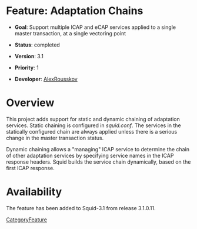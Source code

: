 # Feature: Adaptation Chains

  - **Goal**: Support multiple ICAP and eCAP services applied to a
    single master transaction, at a single vectoring point

  - **Status**: completed

  - **Version**: 3.1

  - **Priority**: 1

  - **Developer**:
    [AlexRousskov](/AlexRousskov#)

# Overview

This project adds support for static and dynamic chaining of adaptation
services. Static chaining is configured in *squid.conf*. The services in
the statically configured chain are always applied unless there is a
serious change in the master transaction status.

Dynamic chaining allows a "managing" ICAP service to determine the chain
of other adaptation services by specifying service names in the ICAP
response headers. Squid builds the service chain dynamically, based on
the first ICAP response.

# Availability

The feature has been added to Squid-3.1 from release 3.1.0.11.

[CategoryFeature](/CategoryFeature#)
